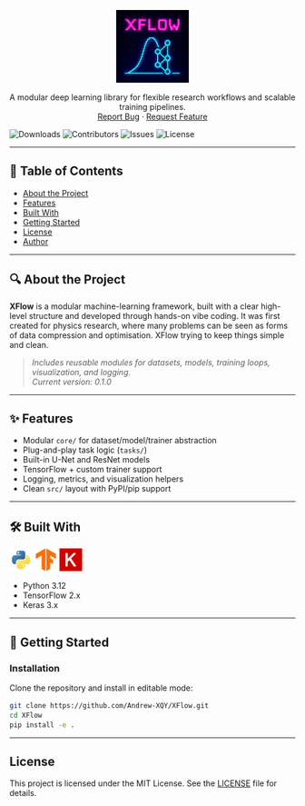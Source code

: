 <p align="center">
  <a href="https://github.com/Andrew-XQY/XFlow">
    <img src="images/logo.png" alt="XFlow Logo" width="128" height="128">
  </a>
  <p align="center">
    A modular deep learning library for flexible research workflows and scalable training pipelines.
    <br/>
    <a href="https://github.com/Andrew-XQY/XFlow/issues">Report Bug</a>
    ·
    <a href="https://github.com/Andrew-XQY/XFlow/issues">Request Feature</a>
  </p>
</p>

![Downloads](https://img.shields.io/github/downloads/Andrew-XQY/XFlow/total)
![Contributors](https://img.shields.io/github/contributors/Andrew-XQY/XFlow?color=dark-green)
![Issues](https://img.shields.io/github/issues/Andrew-XQY/XFlow)
![License](https://img.shields.io/github/license/Andrew-XQY/XFlow)

---

## 📖 Table of Contents

- [About the Project](#-about-the-project)
- [Features](#-features)
- [Built With](#-built-with)
- [Getting Started](#-getting-started)
- [License](#-license)
- [Author](#-author)

---

## 🔍 About the Project

**XFlow** is a modular machine-learning framework, built with a clear high-level structure and developed through hands-on vibe coding. It was first created for physics research, where many problems can be seen as forms of data compression and optimisation. XFlow trying to keep things simple and clean.

> _Includes reusable modules for datasets, models, training loops, visualization, and logging._  
> _Current version: 0.1.0_

---

## ✨ Features

- Modular `core/` for dataset/model/trainer abstraction
- Plug-and-play task logic (`tasks/`)
- Built-in U-Net and ResNet models
- TensorFlow + custom trainer support
- Logging, metrics, and visualization helpers
- Clean `src/` layout with PyPI/pip support

---

## 🛠 Built With

<a href="https://www.python.org/"><img src="https://raw.githubusercontent.com/devicons/devicon/master/icons/python/python-original.svg" height="40px" width="40px" /></a>
<a href="https://www.tensorflow.org/"><img src="https://raw.githubusercontent.com/devicons/devicon/master/icons/tensorflow/tensorflow-original.svg" height="40px" width="40px" /></a>
<a href="https://keras.io/"><img src="https://raw.githubusercontent.com/devicons/devicon/master/icons/keras/keras-original.svg" height="40px" /></a>

- Python 3.12
- TensorFlow 2.x
- Keras 3.x

---

## 🚀 Getting Started

### Installation

Clone the repository and install in editable mode:

```bash
git clone https://github.com/Andrew-XQY/XFlow.git
cd XFlow
pip install -e .
```

---

## License

This project is licensed under the MIT License. See the [LICENSE](LICENSE) file for details. 